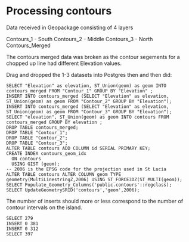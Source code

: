 # Processing contours

Data received in Geopackage consisting of 4 layers

Contours_1 - South
Contours_2 - Middle
Contours_3 - North
Contours_Merged

The contours merged data was broken as the contour 
segements for a chopped up line had different Elevation values.

Drag and dropped the 1-3 datasets into Postgres then and then did:

```
SELECT "Elevation" as elevation, ST_Union(geom) as geom INTO contours_merged FROM "Contour_1" GROUP BY "Elevation" ;
INSERT INTO contours_merged (SELECT "Elevation" as elevation, ST_Union(geom) as geom FROM "Contour_2" GROUP BY "Elevation");
INSERT INTO contours_merged (SELECT "Elevation" as elevation, ST_Union(geom) as geom FROM "Contour_3" GROUP BY "Elevation");
SELECT "elevation", ST_Union(geom) as geom INTO contours FROM contours_merged GROUP BY elevation ;
DROP TABLE contours_merged;
DROP TABLE "Contour_1";
DROP TABLE "Contour_2";
DROP TABLE "Contour_3";
ALTER TABLE contours ADD COLUMN id SERIAL PRIMARY KEY;
CREATE INDEX contours_geom_idx
  ON contours
  USING GIST (geom);
-- 2006 is the EPSG code for the projection used in St Lucia
ALTER TABLE contours ALTER COLUMN geom TYPE geometry(MultiLinestringZ,2006) USING ST_FORCE3DZ(ST_MULTI(geom));
SELECT Populate_Geometry_Columns('public.contours'::regclass);
SELECT UpdateGeometrySRID('contours','geom',2006);
```

The number of inserts should more or less correspond to the number of contour intervals on the island.

```
SELECT 279
INSERT 0 381
INSERT 0 312
SELECT 397
```


